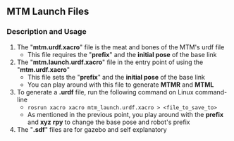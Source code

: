 ## MTM Launch Files

### Description and Usage
1. The "**mtm.urdf.xacro**" file is the meat and bones of the MTM's urdf file
    * This file requires the "**prefix**" and the **initial pose** of the base link
2. The "**mtm.launch.urdf.xacro**" file in the entry point of using the "**mtm.urdf.xacro**"
    * This file sets the "**prefix**" and the **initial pose** of the base link
    * You can play around with this file to generate **MTMR** and **MTML**
3. To generate a **.urdf** file, run the following command on Linux command-line
   * `rosrun xacro xacro mtm_launch.urdf.xacro > <file_to_save_to>`
   * As mentioned in the previous point, you play around with the **prefix** and **xyz** **rpy** to change
    the base pose and robot's prefix
4. The "**.sdf**" files are for gazebo and self explanatory
